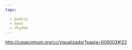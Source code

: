 ```yaml
---
tags:
  
  - poetry
  - text
  - rhythm
---
```


http://casacomum.org/cc/visualizador?pasta=006003#!22
